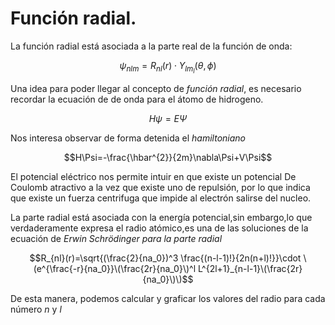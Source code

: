# Función radial.
 La función radial está asociada a la parte real de la función de onda:

 $$\psi_{nlm} =R_{nl}(r) \cdot Y_{lm_l}(\theta,\phi)$$
 
 Una idea para poder llegar al concepto de *función radial*, es necesario recordar la ecuación de de onda para el átomo de hidrogeno.

 $$H\psi=E\Psi$$
 
 Nos interesa observar de forma detenida el *hamiltoniano*

 $$H\Psi=-\frac{\hbar^{2}}{2m}\nabla\Psi+V\Psi$$

 El potencial eléctrico nos permite intuir en que existe un potencial De Coulomb atractivo  a la vez que existe uno de repulsión, por lo que indica que existe un fuerza centrifuga que impide al electrón salirse del nucleo.

La parte radial está asociada con la energía potencial,sin embargo,lo que verdaderamente expresa el radio atómico,es una de las soluciones de la ecuación de *Erwin Schrödinger para la parte radial*

$$R_{nl}(r)=\sqrt{(\frac{2}{na_0})^3 \frac{(n-l-1)!}{2n(n+l)!}}\cdot \(e^{\frac{-r}{na_0}}\(\frac{2r}{na_0}\)^l L^{2l+1}_{n-l-1}\(\frac{2r}{na_0}\)\)$$

De esta manera, podemos calcular y graficar los valores del radio para cada número $n$ y $l$